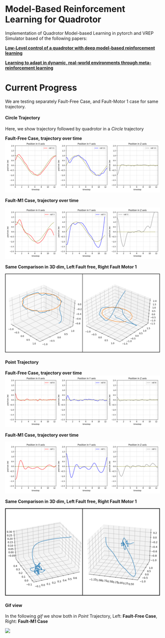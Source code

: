 # Model-Based Reinforcement Learning for Quadrotor

Implementation of Quadrotor Model-based Learning in pytorch and VREP Simulator based of the following papers: 

[**Low-Level control of a quadrotor with deep model-based reinforcement learning**](https://ieeexplore.ieee.org/abstract/document/8769882)

[**Learning to adapt in dynamic, real-world environments through meta-reinforcement learning**](https://arxiv.org/abs/1803.11347)

# Current Progress
We are testing separately Fault-Free Case, and Fault-Motor 1 case for same trajectory.

#### Circle Trajectory
Here, we show trajectory followed by quadrotor in a *Circle* trajectory

**Fault-Free Case, trajectory over time**
![Fault-Free Case](./showimages/_circle_traj_faultfree_s36_r6_p11_otime.png)

**Fault-M1 Case, trajectory over time** 

![Fault-M1 Case](./showimages/_circle_traj_fault_s15r13p3_otime.png)

**Same Comparison in 3D dim, Left Fault free, Right Fault Motor 1**

![3D Trajectories](./showimages/_circle_ffree_vs_f.jpg)

#### Point Trajectory

**Fault-Free Case, trajectory over time**
![Fault-Free Case](./showimages/_point_traj_ffree_s36r5p8_otime.png)

**Fault-M1 Case, trajectory over time** 

![Fault-M1 Case](./showimages/_point_traj_fault_s15r14p1_otime.png)

**Same Comparison in 3D dim, Left Fault free, Right Fault Motor 1**

![3D Trajectories](./showimages/_point_ffree_vs_f.png)

#### Gif view

In the following *gif* we show both in *Point* Trajectory, Left: **Fault-Free Case**, Right: **Fault-M1 Case** 

![](./showimages/join_ffree_fault.gif)
